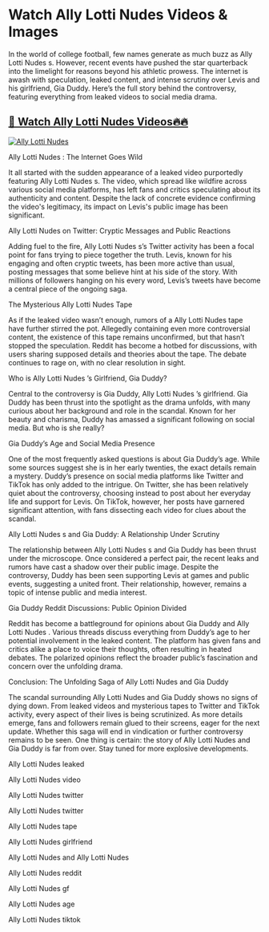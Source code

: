 ﻿# Watch Ally Lotti Nudes  Videos & Images  
  
In the world of college football, few names generate as much buzz as Ally Lotti Nudes  s. However, recent events have pushed the star quarterback into the limelight for reasons beyond his athletic prowess. The internet is awash with speculation, leaked content, and intense scrutiny over Levis and his girlfriend, Gia Duddy. Here’s the full story behind the controversy, featuring everything from leaked videos to social media drama.  
  
  
## [🔗 Watch Ally Lotti Nudes  Videos🔥🔥](https://hotvideos.systeme.io/watch-nudes)  
  
[![Ally Lotti Nudes  ](https://i.imgur.com/dJHk4Zq.gif)](https://hotvideos.systeme.io/watch-nudes)  
  
  
Ally Lotti Nudes  : The Internet Goes Wild  
  
It all started with the sudden appearance of a leaked video purportedly featuring Ally Lotti Nudes  s. The video, which spread like wildfire across various social media platforms, has left fans and critics speculating about its authenticity and content. Despite the lack of concrete evidence confirming the video's legitimacy, its impact on Levis's public image has been significant.  
  
Ally Lotti Nudes  on Twitter: Cryptic Messages and Public Reactions  
  
Adding fuel to the fire, Ally Lotti Nudes  s’s Twitter activity has been a focal point for fans trying to piece together the truth. Levis, known for his engaging and often cryptic tweets, has been more active than usual, posting messages that some believe hint at his side of the story. With millions of followers hanging on his every word, Levis’s tweets have become a central piece of the ongoing saga.  
  
The Mysterious Ally Lotti Nudes  Tape  
  
As if the leaked video wasn’t enough, rumors of a Ally Lotti Nudes  tape have further stirred the pot. Allegedly containing even more controversial content, the existence of this tape remains unconfirmed, but that hasn’t stopped the speculation. Reddit has become a hotbed for discussions, with users sharing supposed details and theories about the tape. The debate continues to rage on, with no clear resolution in sight.  
  
Who is Ally Lotti Nudes  ’s Girlfriend, Gia Duddy?  
  
Central to the controversy is Gia Duddy, Ally Lotti Nudes  ’s girlfriend. Gia Duddy has been thrust into the spotlight as the drama unfolds, with many curious about her background and role in the scandal. Known for her beauty and charisma, Duddy has amassed a significant following on social media. But who is she really?  
  
Gia Duddy’s Age and Social Media Presence  
  
One of the most frequently asked questions is about Gia Duddy’s age. While some sources suggest she is in her early twenties, the exact details remain a mystery. Duddy’s presence on social media platforms like Twitter and TikTok has only added to the intrigue. On Twitter, she has been relatively quiet about the controversy, choosing instead to post about her everyday life and support for Levis. On TikTok, however, her posts have garnered significant attention, with fans dissecting each video for clues about the scandal.  
  
Ally Lotti Nudes  s and Gia Duddy: A Relationship Under Scrutiny  
  
The relationship between Ally Lotti Nudes  s and Gia Duddy has been thrust under the microscope. Once considered a perfect pair, the recent leaks and rumors have cast a shadow over their public image. Despite the controversy, Duddy has been seen supporting Levis at games and public events, suggesting a united front. Their relationship, however, remains a topic of intense public and media interest.  
  
Gia Duddy Reddit Discussions: Public Opinion Divided  
  
Reddit has become a battleground for opinions about Gia Duddy and Ally Lotti Nudes  . Various threads discuss everything from Duddy’s age to her potential involvement in the leaked content. The platform has given fans and critics alike a place to voice their thoughts, often resulting in heated debates. The polarized opinions reflect the broader public’s fascination and concern over the unfolding drama.  
  
Conclusion: The Unfolding Saga of Ally Lotti Nudes  and Gia Duddy  
  
The scandal surrounding Ally Lotti Nudes  and Gia Duddy shows no signs of dying down. From leaked videos and mysterious tapes to Twitter and TikTok activity, every aspect of their lives is being scrutinized. As more details emerge, fans and followers remain glued to their screens, eager for the next update. Whether this saga will end in vindication or further controversy remains to be seen. One thing is certain: the story of Ally Lotti Nudes  and Gia Duddy is far from over. Stay tuned for more explosive developments.  
  
  
Ally Lotti Nudes  leaked  
  
Ally Lotti Nudes  video  
  
Ally Lotti Nudes  twitter  
  
Ally Lotti Nudes  twitter  
  
Ally Lotti Nudes  tape  
  
Ally Lotti Nudes  girlfriend  
  
Ally Lotti Nudes  and Ally Lotti Nudes  
  
Ally Lotti Nudes  reddit  
  
Ally Lotti Nudes  gf  
  
Ally Lotti Nudes  age  
  
Ally Lotti Nudes  tiktok
